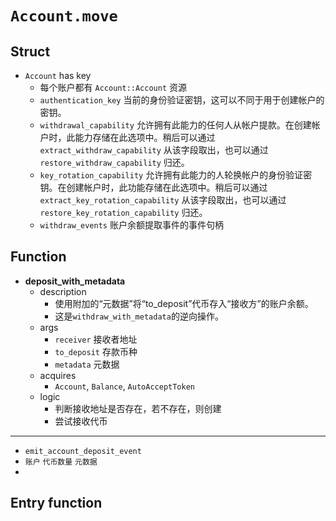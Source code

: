 # `Account.move`

## Struct

- `Account` has key
  - 每个账户都有 `Account::Account` 资源
  - `authentication_key` 当前的身份验证密钥，这可以不同于用于创建帐户的密钥。
  - `withdrawal_capability` 允许拥有此能力的任何人从帐户提款。在创建帐户时，此能力存储在此选项中。稍后可以通过 `extract_withdraw_capability` 从该字段取出，也可以通过 `restore_withdraw_capability` 归还。
  - `key_rotation_capability` 允许拥有此能力的人轮换帐户的身份验证密钥。在创建帐户时，此功能存储在此选项中。稍后可以通过 `extract_key_rotation_capability` 从该字段取出，也可以通过 `restore_key_rotation_capability` 归还。
  - `withdraw_events` 账户余额提取事件的事件句柄

## Function

- **deposit_with_metadata**
  - description
    - 使用附加的“元数据”将“to_deposit”代币存入“接收方”的账户余额。
    - 这是`withdraw_with_metadata`的逆向操作。
  - args
    - `receiver` 接收者地址
    - `to_deposit` 存款币种
    - `metadata` 元数据
  - acquires
    - `Account`, `Balance`, `AutoAcceptToken`
  - logic
    - 判断接收地址是否存在，若不存在，则创建
    - 尝试接收代币

--------

- `emit_account_deposit_event`
- `账户` `代币数量` `元数据`
- 

## Entry function

